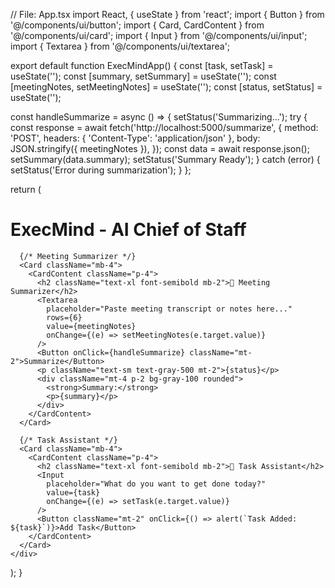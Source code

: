// File: App.tsx
import React, { useState } from 'react';
import { Button } from '@/components/ui/button';
import { Card, CardContent } from '@/components/ui/card';
import { Input } from '@/components/ui/input';
import { Textarea } from '@/components/ui/textarea';

export default function ExecMindApp() {
  const [task, setTask] = useState('');
  const [summary, setSummary] = useState('');
  const [meetingNotes, setMeetingNotes] = useState('');
  const [status, setStatus] = useState('');

  const handleSummarize = async () => {
    setStatus('Summarizing...');
    try {
      const response = await fetch('http://localhost:5000/summarize', {
        method: 'POST',
        headers: { 'Content-Type': 'application/json' },
        body: JSON.stringify({ meetingNotes }),
      });
      const data = await response.json();
      setSummary(data.summary);
      setStatus('Summary Ready');
    } catch (error) {
      setStatus('Error during summarization');
    }
  };

  return (
    <div className="p-6 max-w-3xl mx-auto">
      <h1 className="text-3xl font-bold mb-4">ExecMind - AI Chief of Staff</h1>

      {/* Meeting Summarizer */}
      <Card className="mb-4">
        <CardContent className="p-4">
          <h2 className="text-xl font-semibold mb-2">🧠 Meeting Summarizer</h2>
          <Textarea
            placeholder="Paste meeting transcript or notes here..."
            rows={6}
            value={meetingNotes}
            onChange={(e) => setMeetingNotes(e.target.value)}
          />
          <Button onClick={handleSummarize} className="mt-2">Summarize</Button>
          <p className="text-sm text-gray-500 mt-2">{status}</p>
          <div className="mt-4 p-2 bg-gray-100 rounded">
            <strong>Summary:</strong>
            <p>{summary}</p>
          </div>
        </CardContent>
      </Card>

      {/* Task Assistant */}
      <Card className="mb-4">
        <CardContent className="p-4">
          <h2 className="text-xl font-semibold mb-2">📌 Task Assistant</h2>
          <Input
            placeholder="What do you want to get done today?"
            value={task}
            onChange={(e) => setTask(e.target.value)}
          />
          <Button className="mt-2" onClick={() => alert(`Task Added: ${task}`)}>Add Task</Button>
        </CardContent>
      </Card>
    </div>
  );
}
